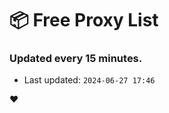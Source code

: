 # :package: Free Proxy List
### Updated every 15 minutes.

- Last updated: `2024-06-27 17:46`

:heart:
